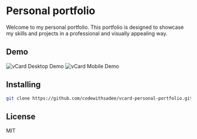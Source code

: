 # Personal portfolio

Welcome to my personal portfolio. This portfolio is designed to showcase my skills and projects in a professional and visually appealing way.

## Demo

![vCard Desktop Demo](./website-demo-image/desktop.png "Desktop Demo")
![vCard Mobile Demo](./website-demo-image/mobile.png "Mobile Demo")

## Installing

```bash
git clone https://github.com/codewithsadee/vcard-personal-portfolio.git
```

## License

MIT
